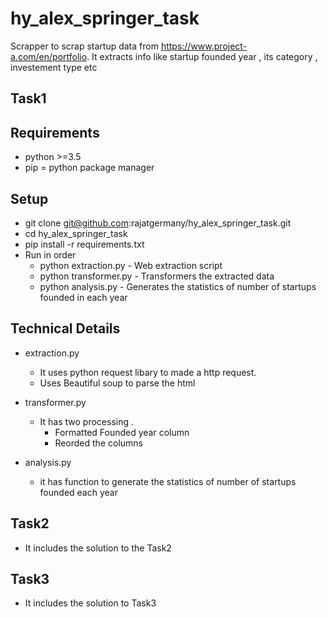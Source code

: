 # hy_alex_springer_task
Scrapper to scrap startup data from https://www.project-a.com/en/portfolio. 
It extracts info like startup founded year , its category , investement type etc


## Task1

## Requirements
- python >=3.5
- pip = python package manager

## Setup
- git clone git@github.com:rajatgermany/hy_alex_springer_task.git
- cd hy_alex_springer_task
- pip install -r requirements.txt
- Run in order
  -  python extraction.py -  Web extraction script
  -  python transformer.py -  Transformers the extracted data
  -  python analysis.py - Generates the statistics of number of startups founded in each year



## Technical Details
 - extraction.py 
   - It uses python request libary to made a http request. 
   - Uses Beautiful soup to parse the html
   
 - transformer.py 
   - It has two processing .
      - Formatted Founded year column
      - Reorded the columns
 - analysis.py
    - it has function to generate the statistics of number of startups founded  each year
    
## Task2
  - It includes the solution to the Task2
 
## Task3 
  - It includes the solution to Task3

